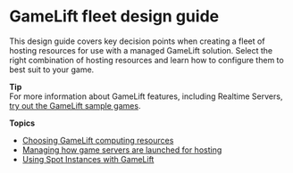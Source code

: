# GameLift fleet design guide<a name="fleets-design"></a>

This design guide covers key decision points when creating a fleet of hosting resources for use with a managed GameLift solution\. Select the right combination of hosting resources and learn how to configure them to best suit to your game\. 

**Tip**  
For more information about GameLift features, including Realtime Servers, [try out the GameLift sample games](gamelift-explore.md)\.

**Topics**
+ [Choosing GameLift computing resources](gamelift-ec2-instances.md)
+ [Managing how game servers are launched for hosting](fleets-multiprocess.md)
+ [Using Spot Instances with GameLift](spot-tasks.md)